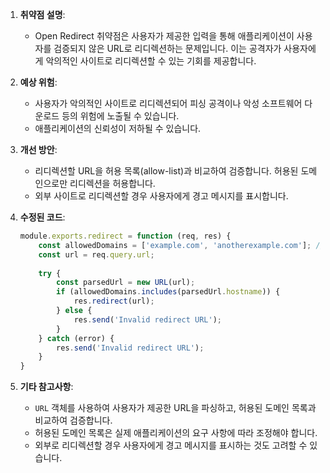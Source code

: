 1. **취약점 설명**:
   - Open Redirect 취약점은 사용자가 제공한 입력을 통해 애플리케이션이 사용자를 검증되지 않은 URL로 리디렉션하는 문제입니다. 이는 공격자가 사용자에게 악의적인 사이트로 리디렉션할 수 있는 기회를 제공합니다.

2. **예상 위험**:
   - 사용자가 악의적인 사이트로 리디렉션되어 피싱 공격이나 악성 소프트웨어 다운로드 등의 위험에 노출될 수 있습니다.
   - 애플리케이션의 신뢰성이 저하될 수 있습니다.

3. **개선 방안**:
   - 리디렉션할 URL을 허용 목록(allow-list)과 비교하여 검증합니다. 허용된 도메인으로만 리디렉션을 허용합니다.
   - 외부 사이트로 리디렉션할 경우 사용자에게 경고 메시지를 표시합니다.

4. **수정된 코드**:
   ```javascript
   module.exports.redirect = function (req, res) {
       const allowedDomains = ['example.com', 'anotherexample.com']; // 허용된 도메인 목록
       const url = req.query.url;
       
       try {
           const parsedUrl = new URL(url);
           if (allowedDomains.includes(parsedUrl.hostname)) {
               res.redirect(url);
           } else {
               res.send('Invalid redirect URL');
           }
       } catch (error) {
           res.send('Invalid redirect URL');
       }
   }
   ```

5. **기타 참고사항**:
   - `URL` 객체를 사용하여 사용자가 제공한 URL을 파싱하고, 허용된 도메인 목록과 비교하여 검증합니다.
   - 허용된 도메인 목록은 실제 애플리케이션의 요구 사항에 따라 조정해야 합니다.
   - 외부로 리디렉션할 경우 사용자에게 경고 메시지를 표시하는 것도 고려할 수 있습니다.